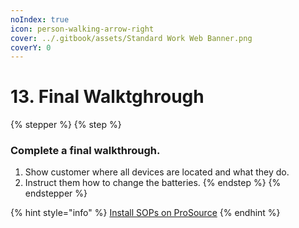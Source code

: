```yaml
---
noIndex: true
icon: person-walking-arrow-right
cover: ../.gitbook/assets/Standard Work Web Banner.png
coverY: 0
---
```


# 13. Final Walktghrough

{% stepper %}
{% step %}
### Complete a final walkthrough.

1. Show customer where all devices are located and what they do.
2. Instruct them how to change the batteries.
{% endstep %}
{% endstepper %}

{% hint style="info" %}
[Install SOPs on ProSource](https://prosource.vivint.com/sop-installs/)
{% endhint %}


